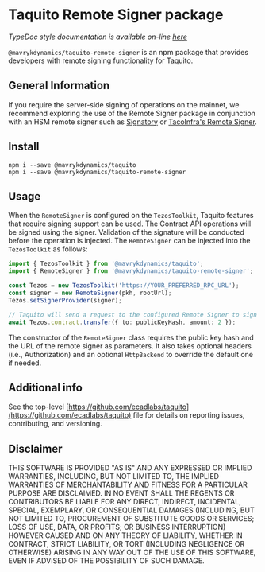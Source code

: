 # Taquito Remote Signer package
*TypeDoc style documentation is available on-line [here](https://taquito.mavryk.org/typedoc/modules/_taquito_remote_signer.html)*

`@mavrykdynamics/taquito-remote-signer` is an npm package that provides developers with remote signing functionality for Taquito. 

## General Information

If you require the server-side signing of operations on the mainnet, we recommend exploring the use of the Remote Signer package in conjunction with an HSM remote signer such as [Signatory](https://signatory.io/) or [TacoInfra's Remote Signer](https://github.com/tacoinfra/remote-signer).

## Install 

```
npm i --save @mavrykdynamics/taquito
npm i --save @mavrykdynamics/taquito-remote-signer
```

## Usage

When the `RemoteSigner` is configured on the `TezosToolkit`, Taquito features that require signing support can be used. The Contract API operations will be signed using the signer. Validation of the signature will be conducted before the operation is injected. The `RemoteSigner` can be injected into the `TezosToolkit` as follows:

```ts
import { TezosToolkit } from '@mavrykdynamics/taquito';
import { RemoteSigner } from '@mavrykdynamics/taquito-remote-signer';

const Tezos = new TezosToolkit('https://YOUR_PREFERRED_RPC_URL');
const signer = new RemoteSigner(pkh, rootUrl);
Tezos.setSignerProvider(signer);

// Taquito will send a request to the configured Remote Signer to sign the transfer operation:
await Tezos.contract.transfer({ to: publicKeyHash, amount: 2 });
```

The constructor of the `RemoteSigner` class requires the public key hash and the URL of the remote signer as parameters. It also takes optional headers (i.e., Authorization) and an optional `HttpBackend` to override the default one if needed.

## Additional info

See the top-level [https://github.com/ecadlabs/taquito](https://github.com/ecadlabs/taquito) file for details on reporting issues, contributing, and versioning.

## Disclaimer

THIS SOFTWARE IS PROVIDED "AS IS" AND ANY EXPRESSED OR IMPLIED WARRANTIES, INCLUDING, BUT NOT LIMITED TO, THE IMPLIED WARRANTIES OF MERCHANTABILITY AND FITNESS FOR A PARTICULAR PURPOSE ARE DISCLAIMED. IN NO EVENT SHALL THE REGENTS OR CONTRIBUTORS BE LIABLE FOR ANY DIRECT, INDIRECT, INCIDENTAL, SPECIAL, EXEMPLARY, OR CONSEQUENTIAL DAMAGES (INCLUDING, BUT NOT LIMITED TO, PROCUREMENT OF SUBSTITUTE GOODS OR SERVICES; LOSS OF USE, DATA, OR PROFITS; OR BUSINESS INTERRUPTION) HOWEVER CAUSED AND ON ANY THEORY OF LIABILITY, WHETHER IN CONTRACT, STRICT LIABILITY, OR TORT (INCLUDING NEGLIGENCE OR OTHERWISE) ARISING IN ANY WAY OUT OF THE USE OF THIS SOFTWARE, EVEN IF ADVISED OF THE POSSIBILITY OF SUCH DAMAGE.